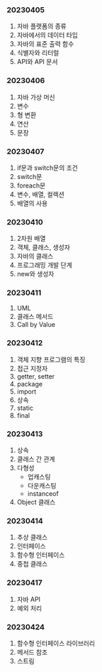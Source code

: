### 20230405
1. 자바 플랫폼의 종류
2. 자바에서의 데이터 타입
3. 자바의 표준 출력 함수
4. 식별자와 리터럴
5. API와 API 문서
### 20230406
1. 자바 가상 머신
2. 변수
3. 형 변환
4. 연산
5. 문장
### 20230407
1. if문과 switch문의 조건
2. switch문
3. foreach문
4. 변수, 배열, 컬렉션
5. 배열의 사용
### 20230410
1. 2차원 배열
2. 객체, 클래스, 생성자
3. 자바의 클래스
4. 프로그래밍 개발 단계
5. new와 생성자
### 20230411
1. UML
2. 클래스 메서드
3. Call by Value
### 20230412
1. 객체 지향 프로그램의 특징
2. 접근 지정자
3. getter, setter
4. package
5. import
6. 상속
7. static
8. final
### 20230413
1. 상속
2. 클래스 간 관계
3. 다형성
    - 업캐스팅
    - 다운캐스팅
    - instanceof
4. Object 클래스
### 20230414
1. 추상 클래스
2. 인터페이스
3. 함수형 인터페이스
4. 중첩 클래스
### 20230417
1. 자바 API
2. 예외 처리
### 20230424
1. 함수형 인터페이스 라이브러리
2. 메서드 참조
3. 스트림
